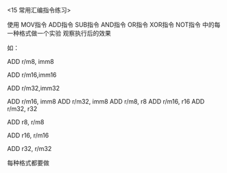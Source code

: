 <15 常用汇编指令练习>

使用 MOV指令 ADD指令 SUB指令 AND指令 OR指令 XOR指令 NOT指令 中的每一种格式做一个实验 观察执行后的效果

如：

ADD r/m8, imm8

ADD r/m16,imm16

ADD r/m32,imm32

ADD r/m16, imm8 ADD r/m32, imm8 ADD r/m8, r8 ADD r/m16, r16 ADD r/m32, r32

ADD r8, r/m8

ADD r16, r/m16

ADD r32, r/m32        

每种格式都要做    